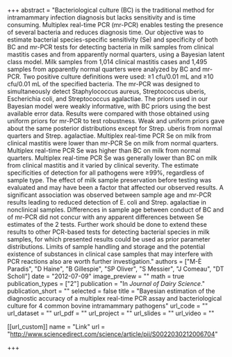 +++
abstract = "Bacteriological culture (BC) is the traditional method for intramammary infection diagnosis but lacks sensitivity and is time consuming. Multiplex real-time PCR (mr-PCR) enables testing the presence of several bacteria and reduces diagnosis time. Our objective was to estimate bacterial species-specific sensitivity (Se) and specificity of both BC and mr-PCR tests for detecting bacteria in milk samples from clinical mastitis cases and from apparently normal quarters, using a Bayesian latent class model. Milk samples from 1,014 clinical mastitis cases and 1,495 samples from apparently normal quarters were analyzed by BC and mr-PCR. Two positive culture definitions were used: ≥1 cfu/0.01 mL and ≥10 cfu/0.01 mL of the specified bacteria. The mr-PCR was designed to simultaneously detect Staphylococcus aureus, Streptococcus uberis, Escherichia coli, and Streptococcus agalactiae. The priors used in our Bayesian model were weakly informative, with BC priors using the best available error data. Results were compared with those obtained using uniform priors for mr-PCR to test robustness. Weak and uniform priors gave about the same posterior distributions except for Strep. uberis from normal quarters and Strep. agalactiae. Multiplex real-time PCR Se on milk from clinical mastitis were lower than mr-PCR Se on milk from normal quarters. Multiplex real-time PCR Se was higher than BC on milk from normal quarters. Multiplex real-time PCR Se was generally lower than BC on milk from clinical mastitis and it varied by clinical severity. The estimate specificities of detection for all pathogens were ≥99%, regardless of sample type. The effect of milk sample preservation before testing was evaluated and may have been a factor that affected our observed results. A significant association was observed between sample age and mr-PCR results leading to reduced detection of E. coli and Strep. agalactiae in nonclinical samples. Differences in sample age between conduct of BC and of mr-PCR did not concur with any apparent differences between Se estimates of the 2 tests. Further work should be done to extend these results to other PCR-based tests for detecting bacterial species in milk samples, for which presented results could be used as prior parameter distributions. Limits of sample handling and storage and the potential existence of substances in clinical case samples that may interfere with PCR reactions also are worth further investigation."
authors = ["M-È Paradis", "D Haine", "B Gillespie", "SP Oliver", "S Messier", "J Comeau", "DT Scholl"]
date = "2012-07-09"
image_preview = ""
math = true
publication_types = ["2"]
publication = "In *Journal of Dairy Science*."
publication_short = ""
selected = false
title = "Bayesian estimation of the diagnostic accuracy of a multiplex real-time PCR assay and bacteriological culture for 4 common bovine intramammary pathogens"
url_code = ""
url_dataset = ""
url_pdf = ""
url_project = ""
url_slides = ""
url_video = ""

[[url_custom]]
name = "Link"
url = "http://www.sciencedirect.com/science/article/pii/S0022030212006704"

+++

